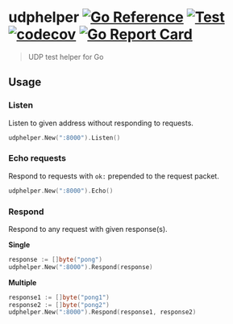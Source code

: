 # udphelper [![Go Reference](https://pkg.go.dev/badge/github.com/vikpe/udphelper.svg)](https://pkg.go.dev/github.com/vikpe/udphelper)  [![Test](https://github.com/vikpe/udphelper/actions/workflows/test.yml/badge.svg?branch=main)](https://github.com/vikpe/udphelper/actions/workflows/test.yml) [![codecov](https://codecov.io/gh/vikpe/udphelper/branch/main/graph/badge.svg)](https://codecov.io/gh/vikpe/udphelper) [![Go Report Card](https://goreportcard.com/badge/github.com/vikpe/udphelper)](https://goreportcard.com/report/github.com/vikpe/udphelper)

> UDP test helper for Go

## Usage

### Listen

Listen to given address without responding to requests.

```go
udphelper.New(":8000").Listen()
```

### Echo requests

Respond to requests with `ok:` prepended to the request packet.

```go
udphelper.New(":8000").Echo()
```

### Respond

Respond to any request with given response(s).

**Single**
```go
response := []byte("pong")
udphelper.New(":8000").Respond(response)
```

**Multiple**
```go
response1 := []byte("pong1")
response2 := []byte("pong2")
udphelper.New(":8000").Respond(response1, response2)
```
